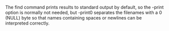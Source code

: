 The find command prints results to standard output by default, so the -print option is normally not needed, but -print0 separates the filenames with a 0 (NULL) byte so that names containing spaces or newlines can be interpreted correctly.
